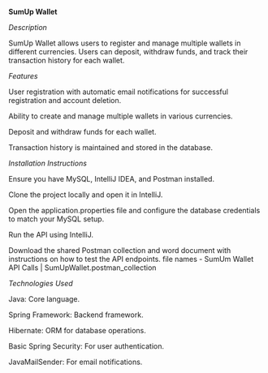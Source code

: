 ****SumUp Wallet****

*Description*

SumUp Wallet allows users to register and manage multiple wallets in different currencies. Users can deposit, withdraw funds, and track their transaction history for each wallet.

*Features*

User registration with automatic email notifications for successful registration and account deletion.

Ability to create and manage multiple wallets in various currencies.

Deposit and withdraw funds for each wallet.

Transaction history is maintained and stored in the database.

*Installation Instructions*

Ensure you have MySQL, IntelliJ IDEA, and Postman installed.

Clone the project locally and open it in IntelliJ.

Open the application.properties file and configure the database credentials to match your MySQL setup.

Run the API using IntelliJ.

Download the shared Postman collection and word document with instructions on how to test the API endpoints.
file names - SumUm Wallet API Calls | SumUpWallet.postman_collection

*Technologies Used*

Java: Core language.

Spring Framework: Backend framework.

Hibernate: ORM for database operations.

Basic Spring Security: For user authentication.

JavaMailSender: For email notifications.
